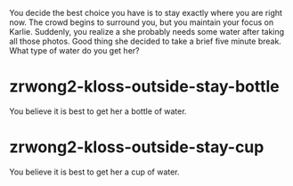 You decide the best choice you have is to stay exactly where you are right now. The crowd begins to surround you, but you maintain your focus on Karlie. Suddenly, you realize a she probably needs some water after taking all those photos. Good thing she decided to take a brief five minute break. What type of water do you get her?
# zrwong2-kloss-outside-stay-bottle
You believe it is best to get her a bottle of water.
# zrwong2-kloss-outside-stay-cup
You believe it is best to get her a cup of water.
